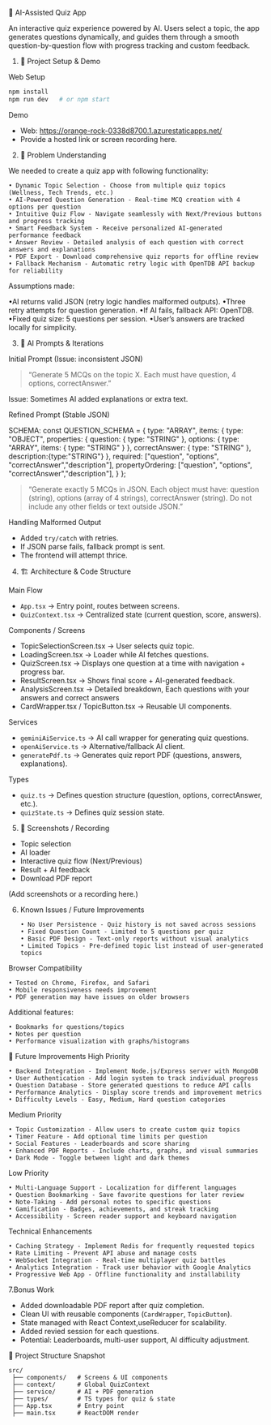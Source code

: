 🧠 AI-Assisted Quiz App

An interactive quiz experience powered by AI. Users select a topic, the app generates questions dynamically, and guides them through a smooth question-by-question flow with progress tracking and custom feedback.

1. 🚀 Project Setup & Demo

Web Setup

```bash
npm install
npm run dev   # or npm start
```

Demo

- Web: https://orange-rock-0338d8700.1.azurestaticapps.net/
- Provide a hosted link or screen recording here.

2.  📌 Problem Understanding

We needed to create a quiz app with following functionality:

    • Dynamic Topic Selection - Choose from multiple quiz topics (Wellness, Tech Trends, etc.)
    • AI-Powered Question Generation - Real-time MCQ creation with 4 options per question
    • Intuitive Quiz Flow - Navigate seamlessly with Next/Previous buttons and progress tracking
    • Smart Feedback System - Receive personalized AI-generated performance feedback
    • Answer Review - Detailed analysis of each question with correct answers and explanations
    • PDF Export - Download comprehensive quiz reports for offline review
    • Fallback Mechanism - Automatic retry logic with OpenTDB API backup for reliability

Assumptions made:

•AI returns valid JSON (retry logic handles malformed outputs).
•Three retry attempts for question generation.
•If AI fails, fallback API: OpenTDB.
•Fixed quiz size: 5 questions per session.
•User’s answers are tracked locally for simplicity.

3. 🤖 AI Prompts & Iterations

Initial Prompt (Issue: inconsistent JSON)

> “Generate 5 MCQs on the topic X. Each must have question, 4 options, correctAnswer.”

Issue: Sometimes AI added explanations or extra text.

Refined Prompt (Stable JSON)

SCHEMA: const QUESTION_SCHEMA = {
type: "ARRAY",
items: {
type: "OBJECT",
properties: {
question: { type: "STRING" },
options: {
type: "ARRAY",
items: { type: "STRING" }
},
correctAnswer: { type: "STRING" },
description:{type:"STRING"}
},
required: ["question", "options", "correctAnswer","description"],
propertyOrdering: ["question", "options", "correctAnswer","description"],
}
};

> “Generate exactly 5 MCQs in JSON. Each object must have: question (string), options (array of 4 strings), correctAnswer (string). Do not include any other fields or text outside JSON.”

Handling Malformed Output

- Added `try/catch` with retries.
- If JSON parse fails, fallback prompt is sent.
- The frontend will attempt thrice.

4.  🏗️ Architecture & Code Structure

Main Flow

- `App.tsx` → Entry point, routes between screens.
- `QuizContext.tsx` → Centralized state (current question, score, answers).

Components / Screens

- TopicSelectionScreen.tsx → User selects quiz topic.
- LoadingScreen.tsx → Loader while AI fetches questions.
- QuizScreen.tsx → Displays one question at a time with navigation + progress bar.
- ResultScreen.tsx → Shows final score + AI-generated feedback.
- AnalysisScreen.tsx → Detailed breakdown, Each questions with your answers and correct answers
- CardWrapper.tsx / TopicButton.tsx → Reusable UI components.

Services

- `geminiAiService.ts` → AI call wrapper for generating quiz questions.
- `openAiService.ts` → Alternative/fallback AI client.
- `generatePdf.ts` → Generates quiz report PDF (questions, answers, explanations).

Types

- `quiz.ts` → Defines question structure (question, options, correctAnswer, etc.).
- `quizState.ts` → Defines quiz session state.

5.  📸 Screenshots / Recording

- Topic selection
- AI loader
- Interactive quiz flow (Next/Previous)
- Result + AI feedback
- Download PDF report

(Add screenshots or a recording here.)

6.  Known Issues / Future Improvements

        • No User Persistence - Quiz history is not saved across sessions
        • Fixed Question Count - Limited to 5 questions per quiz
        • Basic PDF Design - Text-only reports without visual analytics
        • Limited Topics - Pre-defined topic list instead of user-generated topics
    
Browser Compatibility

    • Tested on Chrome, Firefox, and Safari
    • Mobile responsiveness needs improvement
    • PDF generation may have issues on older browsers


Additional features:

    • Bookmarks for questions/topics
    • Notes per question
    • Performance visualization with graphs/histograms

🚧 Future Improvements
High Priority

    • Backend Integration - Implement Node.js/Express server with MongoDB
    • User Authentication - Add login system to track individual progress
    • Question Database - Store generated questions to reduce API calls
    • Performance Analytics - Display score trends and improvement metrics
    • Difficulty Levels - Easy, Medium, Hard question categories

Medium Priority

    • Topic Customization - Allow users to create custom quiz topics
    • Timer Feature - Add optional time limits per question
    • Social Features - Leaderboards and score sharing
    • Enhanced PDF Reports - Include charts, graphs, and visual summaries
    • Dark Mode - Toggle between light and dark themes

Low Priority

    • Multi-Language Support - Localization for different languages
    • Question Bookmarking - Save favorite questions for later review
    • Note-Taking - Add personal notes to specific questions
    • Gamification - Badges, achievements, and streak tracking
    • Accessibility - Screen reader support and keyboard navigation

Technical Enhancements

    • Caching Strategy - Implement Redis for frequently requested topics
    • Rate Limiting - Prevent API abuse and manage costs
    • WebSocket Integration - Real-time multiplayer quiz battles
    • Analytics Integration - Track user behavior with Google Analytics
    • Progressive Web App - Offline functionality and installability






7.Bonus Work

- Added downloadable PDF report after quiz completion.
- Clean UI with reusable components (`CardWrapper`, `TopicButton`).
- State managed with React Context,useReducer for scalability.
- Added revied session for each questions.
- Potential: Leaderboards, multi-user support, AI difficulty adjustment.

📂 Project Structure Snapshot

```
src/
 ├── components/   # Screens & UI components
 ├── context/      # Global QuizContext
 ├── service/      # AI + PDF generation
 ├── types/        # TS types for quiz & state
 ├── App.tsx       # Entry point
 ├── main.tsx      # ReactDOM render
```
